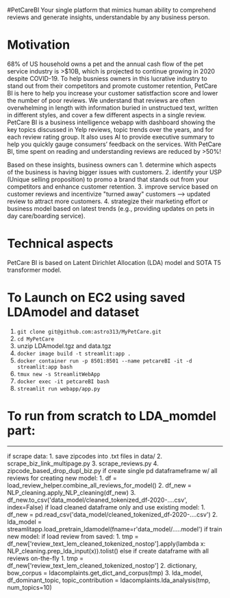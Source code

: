 #PetCareBI
Your single platform that mimics human ability to comprehend reviews and generate insights, understandable by any business person.

# Motivation
68% of US household owns a pet and the annual cash flow of the pet service industry is >$10B, which is projected to continue growing in 2020 despite COVID-19.  To help busniess owners in this lucrative industry to stand out from their competitors and promote customer retention, PetCare BI is here to help you increase your customer satistfaction score and lower the number of poor reviews. 
We understand that reviews are often overwhelming in length with information buried in unstructued text, written in different styles, and cover a few different aspects in a single review. PetCare BI is a business intelligence webapp with dashboard showing the key topics discussed in Yelp reviews, topic trends over the years, and for each review rating group. It also uses AI to provide executive summary to help you quickly gauge consumers’ feedback on the services. With PetCare BI, time spent on reading and understanding reviews are reduced by >50%! 

Based on these insights, business owners can 
    1. determine which aspects of the business is having bigger issues with customers. 
    2. identify your USP (Unique selling proposition) to promo a brand that stands out from your competitors and enhance customer retention.
    3. improve service based on customer reviews and incentivize "turned away" customers --> updated review to attract more customers.
    4. strategize their marketing effort or business model based on latest trends (e.g., providing updates on pets in day care/boarding service).

# Technical aspects
PetCare BI is based on Latent Dirichlet Allocation (LDA) model and SOTA T5 transformer model. 


# To Launch on EC2 using saved LDAmodel and dataset
1. `git clone git@github.com:astro313/MyPetCare.git`
2. `cd MyPetCare`
3. unzip LDAmodel.tgz and data.tgz
4. `docker image build -t streamlit:app .`
5. `docker container run -p 8501:8501 --name petcareBI -it -d streamlit:app bash`
6. `tmux new -s StreamlitWebApp`
7. `docker exec -it petcareBI bash`
8. `streamlit run webapp/app.py`


# To run from scratch to LDA_momdel part:
-----------------------------------------
if scrape data:
    1. save zipcodes into .txt files in data/
    2. scrape_biz_link_multipage.py
    3. scrape_reviews.py
    4. zipcode_based_drop_dupl_biz.py
if create single pd dataframeframe w/ all reviews for creating new model:
    1. df = load_review_helper.combine_all_reviews_for_model()
    2. df_new = NLP_cleaning.apply_NLP_cleaning(df_new)
    3. df_new.to_csv('data_model/cleaned_tokenized_df-2020-....csv', index=False)
if load cleaned dataframe only and use existing model:
    1. df_new = pd.read_csv('data_model/cleaned_tokenized_df-2020-....csv')
    2. lda_model = streamlitapp.load_pretrain_ldamodel(fname=r'data_model/.....model')
if train new model:
    if load review from saved:
        1. tmp = df_new['review_text_lem_cleaned_tokenized_nostop'].apply(lambda x: NLP_cleaning.prep_lda_input(x)).tolist()
    else if create dataframe with all reviews on-the-fly
        1. tmp = df_new['review_text_lem_cleaned_tokenized_nostop']
    2. dictionary, bow_corpus =  ldacomplaints.get_dict_and_corpus(tmp)
    3. lda_model, df_dominant_topic, topic_contribution = ldacomplaints.lda_analysis(tmp, num_topics=10)
